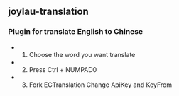 ## joylau-translation
### Plugin for translate English to Chinese
- 1. Choose the word you want translate
- 2. Press Ctrl + NUMPAD0
- 3. Fork ECTranslation Change ApiKey and KeyFrom